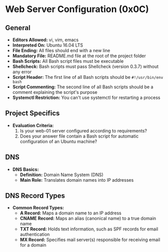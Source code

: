 # Web Server Configuration (0x0C)

## General

- **Editors Allowed:** vi, vim, emacs
- **Interpreted On:** Ubuntu 16.04 LTS
- **File Ending:** All files should end with a new line
- **Mandatory File:** README.md file at the root of the project folder
- **Bash Scripts:** All Bash script files must be executable
- **Shellcheck:** Bash scripts must pass Shellcheck (version 0.3.7) without any error
- **Script Header:** The first line of all Bash scripts should be `#!/usr/bin/env bash`
- **Script Commenting:** The second line of all Bash scripts should be a comment explaining the script's purpose
- **Systemctl Restriction:** You can't use systemctl for restarting a process

## Project Specifics

- **Evaluation Criteria:**
  1. Is your web-01 server configured according to requirements?
  2. Does your answer file contain a Bash script for automatic configuration of an Ubuntu machine?

## DNS

- **DNS Basics:**
  - **Definition:** Domain Name System (DNS)
  - **Main Role:** Translates domain names into IP addresses

## DNS Record Types

- **Common Record Types:**
  - **A Record:** Maps a domain name to an IP address
  - **CNAME Record:** Maps an alias (canonical name) to a true domain name
  - **TXT Record:** Holds text information, such as SPF records for email authentication
  - **MX Record:** Specifies mail server(s) responsible for receiving email for a domain

